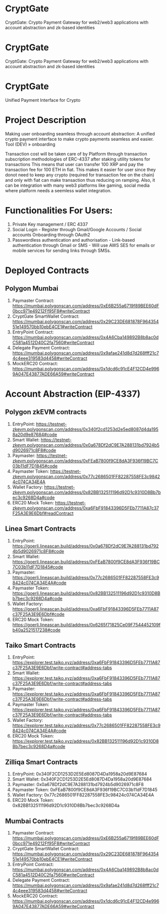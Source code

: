 # CryptGate
CryptGate: Crypto Payment Gateway for web2/web3 applications with account abstraction and zk-based identities

# CryptGate
CryptGate: Crypto Payment Gateway for web2/web3 applications with account abstraction and zk-based identities

# CryptGate
Unified Payment Interface for Crypto

# Project Description
Making user onboarding seamless through account abstraction: A unified crypto payment interface to make crypto payments seamless and easier.
Tool (DEV) » onboarding

Transaction cost will be taken care of by Platform through transaction subscription methodologies of ERC-4337 after staking utility tokens for transactions
This means that user can transfer 100 XRP and pay the transaction fee for 100 ETH in fiat. This makes it easier for user since they donot need to keep any crypto (required for transaction fee on the chain) and only with fiat can make transaction thus reducing on ramping. 
Also, it can be integration with many web3 platforms like gaming, social media where platform needs a seemless wallet integration.

# Functionalities For Users:
1. Private Key management / ERC 4337
2. Social Login - Register through Gmail/Google Accounts / Social accounts Onboarding through OAuth2
3. Passwordless authentication and authorisation - Link-based authentication through Gmail or SMS - Will use AWS SES for emails or mobile services for sending links through SMSs.

# Deployed Contracts 

## Polygon Mumbai
1. Paymaster Contract: https://mumbai.polygonscan.com/address/0xE6B255a6719f89BEE60dF0bcc971e49212Ff95F8#writeContract
2. CryptGate SmartWallet Contract: https://mumbai.polygonscan.com/address/0x29C23DE681878F96435451e149570bb10ebE4CE1#writeContract
3. EntryPoint Contract: https://mumbai.polygonscan.com/address/0x4A6Cba149892B8b8ac0dC581a4512D40C2fa7560#writeContract
4. Delegate Payment Contract: https://mumbai.polygonscan.com/address/0x9afae241d8d7d268fff21c74c4eee319583d4458#writeContract
5. MockERC20 Contract: https://mumbai.polygonscan.com/address/0x1dcd6c91cE4F12CD4e9969A047E43877ADE66A59#writeContract

# Account Abstraction (EIP-4337)

## Polygon zkEVM contracts
1. EntryPoint: https://testnet-zkevm.polygonscan.com/address/0x340f2cd1253d2e5ed8087d4da1958a20d9e87684#code
2. Smart Wallet: https://testnet-zkevm.polygonscan.com/address/0x0a678Df2dC9E7A288131bd7924b5d9026971c8F8#code
3. Paymaster: https://testnet-zkevm.polygonscan.com/address/0xFEaB7800f9CE8dA3F936f19BC7C03b11dF7D1845#code
4. Paymaster Token: https://testnet-zkevm.polygonscan.com/address/0x77c2686501FF82287558FE3c98424c074CA34E4A
5. Wallet Factory: https://testnet-zkevm.polygonscan.com/address/0x82BB132511196d92D1c9310D8Bb7bec3c9268D4a#code
6. ERC20 Mock Token: https://testnet-zkevm.polygonscan.com/address/0xa6FbF91843396D5FEb7711A87c37F25A3E9E6Dbf#readContract


## Linea Smart Contracts
1. EntryPoint: https://goerli.lineascan.build/address/0x0a678Df2dC9E7A288131bd7924b5d9026971c8F8#code
2. Smart Wallet: https://goerli.lineascan.build/address/0xFEaB7800f9CE8dA3F936f19BC7C03b11dF7D1845#code
3. Paymaster: https://goerli.lineascan.build/address/0x77c2686501FF82287558FE3c98424c074CA34E4A#code
4. Paymaster Token: https://goerli.lineascan.build/address/0x82BB132511196d92D1c9310D8Bb7bec3c9268D4a#code
5. Wallet Factory: https://goerli.lineascan.build/address/0xa6FbF91843396D5FEb7711A87c37F25A3E9E6Dbf#code
6. ERC20 Mock Token: https://goerli.lineascan.build/address/0x6265f71825Ce09F7544452109fb40a2521517238#code


## Taiko Smart Contracts
1. EntryPoint: https://explorer.test.taiko.xyz/address/0xa6FbF91843396D5FEb7711A87c37F25A3E9E6Dbf/write-contract#address-tabs
2. Smart Wallet: https://explorer.test.taiko.xyz/address/0xa6FbF91843396D5FEb7711A87c37F25A3E9E6Dbf/write-contract#address-tabs
3. Paymaster: https://explorer.test.taiko.xyz/address/0xa6FbF91843396D5FEb7711A87c37F25A3E9E6Dbf/write-contract#address-tabs
4. Paymaster Token: https://explorer.test.taiko.xyz/address/0xa6FbF91843396D5FEb7711A87c37F25A3E9E6Dbf/write-contract#address-tabs
5. Wallet Factory: https://explorer.test.taiko.xyz/address/0x77c2686501FF82287558FE3c98424c074CA34E4A#code
6. ERC20 Mock Token: https://explorer.test.taiko.xyz/address/0x82BB132511196d92D1c9310D8Bb7bec3c9268D4a#code

## Zilliqa Smart Contracts
1. EntryPoint: 0x340F2CD1253D2E5Ed8087D4Da1958a20d9E87684
2. Smart Wallet: 0x340F2CD1253D2E5Ed8087D4Da1958a20d9E87684
3. Paymaster: 0x0a678Df2dC9E7A288131bd7924b5d9026971c8F8
4. Paymaster Token: 0xFEaB7800f9CE8dA3F936f19BC7C03b11dF7D1845
5. Wallet Factory: 0x77c2686501FF82287558FE3c98424c074CA34E4A
6. ERC20 Mock Token: 0x82BB132511196d92D1c9310D8Bb7bec3c9268D4a



## Mumbai Contracts
1. Paymaster Contract: https://mumbai.polygonscan.com/address/0xE6B255a6719f89BEE60dF0bcc971e49212Ff95F8#writeContract
2. CryptGate SmartWallet Contract: https://mumbai.polygonscan.com/address/0x29C23DE681878F96435451e149570bb10ebE4CE1#writeContract
3. EntryPoint Contract: https://mumbai.polygonscan.com/address/0x4A6Cba149892B8b8ac0dC581a4512D40C2fa7560#writeContract
4. Delegate Payment Contract: https://mumbai.polygonscan.com/address/0x9afae241d8d7d268fff21c74c4eee319583d4458#writeContract
5. MockERC20 Contract: https://mumbai.polygonscan.com/address/0x1dcd6c91cE4F12CD4e9969A047E43877ADE66A59#writeContract




